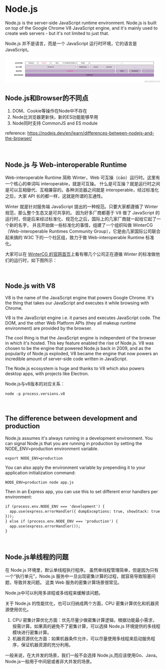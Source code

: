 # Node.js
Node.js is the server-side JavaScript runtime environment. 
Node.js is built on top of the Google Chrome V8 JavaScript engine, 
and it's mainly used to create web servers - but it's not limited to just that.

Node.js 并不是语言，而是一个 JavaScript 运行时环境，它的语言是 JavaScript。

<img src="./pics/node-hierarchy.awebp" />

<br>

## Node.js和Browser的不同点
1. DOM、Cookie等操作在Node中不存在
2. Node比浏览器更新快，新的ES功能能够早用
3. Node同时支持 CommonJS and ES module
   
reference: https://nodejs.dev/en/learn/differences-between-nodejs-and-the-browser/

<br>

## Node.js 与 Web-interoperable Runtime
Web-interoperable Runtime 简称 Winter，Web 可互操（cāo）运行时。这里有一个核心的单词叫 interoperable，就是可互操。
什么是可互操？就是运行时之间是可以互相替代、互相兼容的。各种浏览器之间就是 interoperable，经过标准化之后，大家 API 长的都一样，这就是所谓的互通性。

Winter 就是针对服务端 JavaScript 提出的一种规范。只要大家都遵循了 Winter 规范，那么整个生态又是可共享的。
因为好多厂商都基于 V8 做了 JavaScript 的运行时，但是后来经过标准化、规范化之后，国际上的几家厂商就一起给它起了一个新的名字，
并且开始做一些标准化的事情，组建了一个组织叫做 WinterCG（Web-interoperable Runtimes Community Group），它是由几家国际公司联合起来搞的 W3C 下的一个社区组，致力于做 Web-interoperable Runtime 标准化。

大家可以在 [WinterCG 的官网首页](https://wintercg.org)上看有哪几个公司正在遵循 Winter 的标准做他们的运行时，如下图所示：

<br>

## Node.js with V8
V8 is the name of the JavaScript engine that powers Google Chrome. 
It's the thing that takes our JavaScript and executes it while browsing with Chrome.

V8 is the JavaScript engine i.e. it parses and executes JavaScript code. 
The DOM, and the other Web Platform APIs (they all makeup runtime environment) are provided by the browser.

The cool thing is that the JavaScript engine is independent of the browser in which it's hosted. 
This key feature enabled the rise of Node.js. 
V8 was chosen to be the engine that powered Node.js back in 2009, 
and as the popularity of Node.js exploded, V8 became the engine that now powers an incredible amount of server-side code written in JavaScript.

The Node.js ecosystem is huge and thanks to V8 which also powers desktop apps, 
with projects like Electron.

Node.js与v8版本的对应关系：
```
node -p process.versions.v8
```

<br>

## The difference between development and production
Node.js assumes it's always running in a development environment. 
You can signal Node.js that you are running in production by setting the NODE_ENV=production environment variable.
```
export NODE_ENV=production
```
You can also apply the environment variable by prepending it to your application initialization command:
```
NODE_ENV=production node app.js
```
Then in an Express app, you can use this to set different error handlers per environment:
```
if (process.env.NODE_ENV === 'development') {
  app.use(express.errorHandler({ dumpExceptions: true, showStack: true }));
} else if (process.env.NODE_ENV === 'production') {
  app.use(express.errorHandler());
}
```

<br>

## Node.js单线程的问题
在 Node.js 环境里，默认单线程执行程序。
虽然单线程管理简单，但是因为只有一个“执行单元”，Node.js 服务中一旦出现密集计算的过程，就容易导致阻塞问题，导致并发问题。
这类 Web 服务的密集计算场景很常见。

Node.js中可以利用多进程或多线程来缓解该问题。

关于 Node.js 的性能优化，也可以归纳成两个方面，CPU 密集计算优化和机器资源使用优化。
1. CPU 密集计算优化方面：优先尽量少做密集计算逻辑，根据功能最小需求，按需计算。如果真的避免不了密集计算，可以选择 Node.js 环境提供的多线程模块进行密集计算。
2. 机器资源优化方面：如果机器条件允许，可以尽量使用多线程来启动服务程序，保证机器资源的充分利用。

一般来说，在大并发的场景，我们一般不会选择 Node.js,而应该使用Go、Java。
Node.js一般用于中间层或者非大并发的场景。
